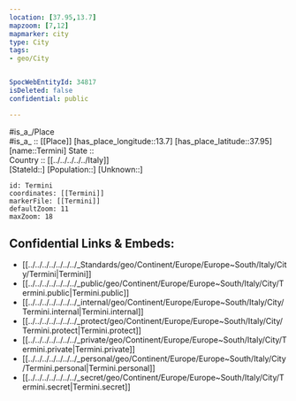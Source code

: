 ```yaml
---
location: [37.95,13.7] 
mapzoom: [7,12] 
mapmarker: city 
type: City
tags:
- geo/City


SpocWebEntityId: 34817
isDeleted: false
confidential: public

---
```

#is_a_/Place  
#is_a_ :: [[Place]] 
[has_place_longitude::13.7] 
[has_place_latitude::37.95] 
[name::Termini] 
State ::  
Country :: [[../../../../../Italy]]  
[StateId::] 
[Population::] 
[Unknown::] 


```leaflet
id: Termini
coordinates: [[Termini]] 
markerFile: [[Termini]] 
defaultZoom: 11 
maxZoom: 18
```


## Confidential Links & Embeds: 
- [[../../../../../../../_Standards/geo/Continent/Europe/Europe~South/Italy/City/Termini|Termini]] 
- [[../../../../../../../_public/geo/Continent/Europe/Europe~South/Italy/City/Termini.public|Termini.public]] 
- [[../../../../../../../_internal/geo/Continent/Europe/Europe~South/Italy/City/Termini.internal|Termini.internal]] 
- [[../../../../../../../_protect/geo/Continent/Europe/Europe~South/Italy/City/Termini.protect|Termini.protect]] 
- [[../../../../../../../_private/geo/Continent/Europe/Europe~South/Italy/City/Termini.private|Termini.private]] 
- [[../../../../../../../_personal/geo/Continent/Europe/Europe~South/Italy/City/Termini.personal|Termini.personal]] 
- [[../../../../../../../_secret/geo/Continent/Europe/Europe~South/Italy/City/Termini.secret|Termini.secret]] 
